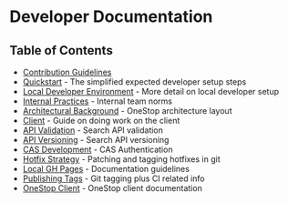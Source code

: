 # Developer Documentation

## Table of Contents
- [Contribution Guidelines](contribution-guidelines)
- [Quickstart](quickstart) - The simplified expected developer setup steps
- [Local Developer Environment](local-dev-environment) - More detail on local developer setup
- [Internal Practices](internal-practices) - Internal team norms
- [Architectural Background](architectural-background) - OneStop architecture layout
- [Client](client) - Guide on doing work on the client
- [API Validation](api-validation) - Search API validation
- [API Versioning](api-versioning) - Search API versioning
- [CAS Development](cas-development) - CAS Authentication
- [Hotfix Strategy](hotfix-strategy) - Patching and tagging hotfixes in git
- [Local GH Pages](local-gh-pages) - Documentation guidelines
- [Publishing Tags](publishing-tags) - Git tagging plus CI related info
- [OneStop Client](https://cedardevs.github.io/onestop-clients/) - OneStop client documentation